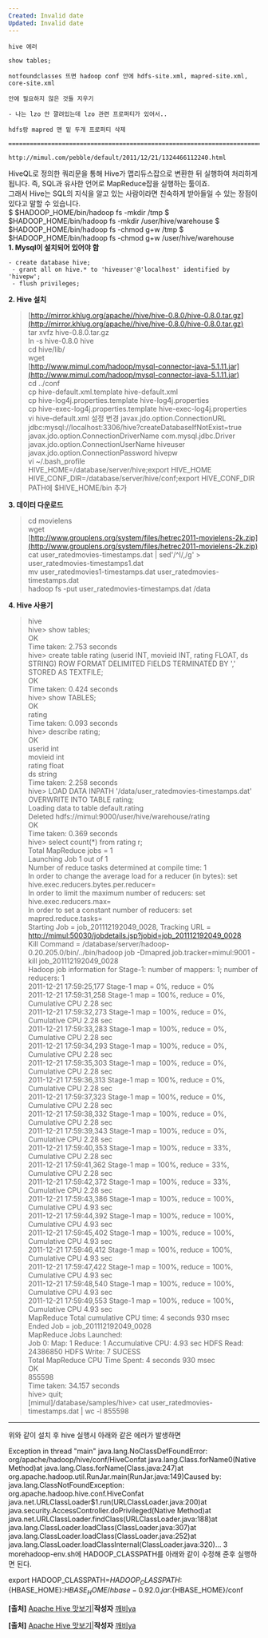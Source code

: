 ```yaml
---
Created: Invalid date
Updated: Invalid date
---
```

```Plain
hive 에러
```

```Plain
show tables;
```

```Plain
notfoundclasses 뜨면 hadoop conf 안에 hdfs-site.xml, mapred-site.xml, core-site.xml
```

```Plain
안에 필요하지 않은 것들 지우기
```

```Plain
- 나는 lzo 안 깔려있는데 lzo 관련 프로퍼티가 있어서..
```

```Plain
hdfs랑 mapred 맨 밑 두개 프로퍼티 삭제
```

```Plain
================================================================================
```

```Plain
http://mimul.com/pebble/default/2011/12/21/1324466112240.html
```

HiveQL로 정의한 쿼리문을 통해 Hive가 맵리듀스잡으로 변환한 뒤 실행하여 처리하게 됩니다. 즉, SQL과 유사한 언어로 MapReduce잡을 실행하는 툴이죠.  
그래서 Hive는 SQL의 지식을 알고 있는 사람이라면 친숙하게 받아들일 수 있는 장점이 있다고 말할 수 있습니다.   
$ $HADOOP_HOME/bin/hadoop fs -mkdir /tmp $ $HADOOP_HOME/bin/hadoop fs -mkdir /user/hive/warehouse $ $HADOOP_HOME/bin/hadoop fs -chmod g+w /tmp $ $HADOOP_HOME/bin/hadoop fs -chmod g+w /user/hive/warehouse  
**1. Mysql이 설치되어 있어야 함** 

```Plain
- create database hive;
 - grant all on hive.* to 'hiveuser'@'localhost' identified by 'hivepw';
 - flush privileges;
```

**2. Hive 설치**

> [http://mirror.khlug.org/apache//hive/hive-0.8.0/hive-0.8.0.tar.gz](http://mirror.khlug.org/apache//hive/hive-0.8.0/hive-0.8.0.tar.gz)  
> tar xvfz hive-0.8.0.tar.gz  
> ln -s hive-0.8.0 hive  
> cd hive/lib/  
> wget  
[http://www.mimul.com/hadoop/mysql-connector-java-5.1.11.jar](http://www.mimul.com/hadoop/mysql-connector-java-5.1.11.jar)  
> cd ../conf  
> cp hive-default.xml.template hive-default.xml  
> cp hive-log4j.properties.template hive-log4j.properties  
> cp hive-exec-log4j.properties.template hive-exec-log4j.properties  
> vi hive-default.xml 설정 변경 javax.jdo.option.ConnectionURL jdbc:mysql://localhost:3306/hive?createDatabaseIfNotExist=true javax.jdo.option.ConnectionDriverName com.mysql.jdbc.Driver javax.jdo.option.ConnectionUserName hiveuser javax.jdo.option.ConnectionPassword hivepw  
> vi ~/.bash_profile  
HIVE_HOME=/database/server/hive;export HIVE_HOME  
HIVE_CONF_DIR=/database/server/hive/conf;export HIVE_CONF_DIR  
PATH에 $HIVE_HOME/bin 추가  

**3. 데이터 다운로드**

> cd movielens  
> wget  
[http://www.grouplens.org/system/files/hetrec2011-movielens-2k.zip](http://www.grouplens.org/system/files/hetrec2011-movielens-2k.zip)  
> cat user_ratedmovies-timestamps.dat | sed'/^I/,/g' > user_ratedmovies-timestamps1.dat  
> mv user_ratedmovies1-timestamps.dat user_ratedmovies-timestamps.dat  
> hadoop fs -put user_ratedmovies-timestamps.dat /data  

**4. Hive 사용기**

> hive  
hive> show tables;  
OK  
Time taken: 2.753 seconds  
hive> create table rating (userid INT, movieid INT, rating FLOAT, ds STRING) ROW FORMAT DELIMITED FIELDS TERMINATED BY ',' STORED AS TEXTFILE;  
OK  
Time taken: 0.424 seconds  
hive> show TABLES;  
OK  
rating  
Time taken: 0.093 seconds  
hive> describe rating;  
OK  
userid int  
movieid int  
rating float  
ds string  
Time taken: 2.258 seconds  
hive> LOAD DATA INPATH '/data/user_ratedmovies-timestamps.dat' OVERWRITE INTO TABLE rating;  
Loading data to table default.rating  
Deleted hdfs://mimul:9000/user/hive/warehouse/rating  
OK  
Time taken: 0.369 seconds  
hive> select count(*) from rating r;  
Total MapReduce jobs = 1  
Launching Job 1 out of 1  
Number of reduce tasks determined at compile time: 1  
In order to change the average load for a reducer (in bytes): set hive.exec.reducers.bytes.per.reducer=<number>  
In order to limit the maximum number of reducers: set hive.exec.reducers.max=<number>  
In order to set a constant number of reducers: set mapred.reduce.tasks=<number>  
Starting Job = job_201112192049_0028, Tracking URL =  
[http://mimul:50030/jobdetails.jsp?jobid=job_201112192049_0028](http://mimul:50030/jobdetails.jsp?jobid=job_201112192049_0028)  
Kill Command = /database/server/hadoop-0.20.205.0/bin/../bin/hadoop job -Dmapred.job.tracker=mimul:9001 -kill job_201112192049_0028  
Hadoop job information for Stage-1: number of mappers: 1; number of reducers: 1  
2011-12-21 17:59:25,177 Stage-1 map = 0%, reduce = 0%  
2011-12-21 17:59:31,258 Stage-1 map = 100%, reduce = 0%, Cumulative CPU 2.28 sec  
2011-12-21 17:59:32,273 Stage-1 map = 100%, reduce = 0%, Cumulative CPU 2.28 sec  
2011-12-21 17:59:33,283 Stage-1 map = 100%, reduce = 0%, Cumulative CPU 2.28 sec  
2011-12-21 17:59:34,293 Stage-1 map = 100%, reduce = 0%, Cumulative CPU 2.28 sec  
2011-12-21 17:59:35,303 Stage-1 map = 100%, reduce = 0%, Cumulative CPU 2.28 sec  
2011-12-21 17:59:36,313 Stage-1 map = 100%, reduce = 0%, Cumulative CPU 2.28 sec  
2011-12-21 17:59:37,323 Stage-1 map = 100%, reduce = 0%, Cumulative CPU 2.28 sec  
2011-12-21 17:59:38,332 Stage-1 map = 100%, reduce = 0%, Cumulative CPU 2.28 sec  
2011-12-21 17:59:39,343 Stage-1 map = 100%, reduce = 0%, Cumulative CPU 2.28 sec  
2011-12-21 17:59:40,353 Stage-1 map = 100%, reduce = 33%, Cumulative CPU 2.28 sec  
2011-12-21 17:59:41,362 Stage-1 map = 100%, reduce = 33%, Cumulative CPU 2.28 sec  
2011-12-21 17:59:42,372 Stage-1 map = 100%, reduce = 33%, Cumulative CPU 2.28 sec  
2011-12-21 17:59:43,386 Stage-1 map = 100%, reduce = 100%, Cumulative CPU 4.93 sec  
2011-12-21 17:59:44,392 Stage-1 map = 100%, reduce = 100%, Cumulative CPU 4.93 sec  
2011-12-21 17:59:45,402 Stage-1 map = 100%, reduce = 100%, Cumulative CPU 4.93 sec  
2011-12-21 17:59:46,412 Stage-1 map = 100%, reduce = 100%, Cumulative CPU 4.93 sec  
2011-12-21 17:59:47,422 Stage-1 map = 100%, reduce = 100%, Cumulative CPU 4.93 sec  
2011-12-21 17:59:48,540 Stage-1 map = 100%, reduce = 100%, Cumulative CPU 4.93 sec  
2011-12-21 17:59:49,553 Stage-1 map = 100%, reduce = 100%, Cumulative CPU 4.93 sec  
MapReduce Total cumulative CPU time: 4 seconds 930 msec  
Ended Job = job_201112192049_0028  
MapReduce Jobs Launched:  
Job 0: Map: 1 Reduce: 1 Accumulative CPU: 4.93 sec HDFS Read: 24386850 HDFS Write: 7 SUCESS  
Total MapReduce CPU Time Spent: 4 seconds 930 msec  
OK  
855598  
Time taken: 34.157 seconds  
hive> quit;  
[mimul]/database/samples/hive> cat user_ratedmovies-timestamps.dat | wc -l 855598</number></number></number>  
  
-------------------------------------------------------------------------------------------  
  
위와 같이 설치 후 hive 실행시 아래와 같은 에러가 발생하면  
  
Exception in thread "main" java.lang.NoClassDefFoundError: org/apache/hadoop/hive/conf/HiveConfat java.lang.Class.forName0(Native Method)at java.lang.Class.forName(Class.java:247)at org.apache.hadoop.util.RunJar.main(RunJar.java:149)Caused by: java.lang.ClassNotFoundException: org.apache.hadoop.hive.conf.HiveConfat java.net.URLClassLoader$1.run(URLClassLoader.java:200)at java.security.AccessController.doPrivileged(Native Method)at java.net.URLClassLoader.findClass(URLClassLoader.java:188)at java.lang.ClassLoader.loadClass(ClassLoader.java:307)at java.lang.ClassLoader.loadClass(ClassLoader.java:252)at java.lang.ClassLoader.loadClassInternal(ClassLoader.java:320)... 3 morehadoop-env.sh에 HADOOP_CLASSPATH를 아래와 같이 수정해 준후 실행하면 된다.  
  
export HADOOP_CLASSPATH=${HADOOP_CLASSPATH}:${HBASE_HOME}:${HBASE_HOME}/hbase-0.92.0.jar:${HBASE_HOME}/conf

**[출처]** [Apache Hive 맛보기](http://blog.naver.com/ggaibi1004/10133063844)|**작성자** [깨비ya](http://blog.naver.com/ggaibi1004)

**[출처]** [Apache Hive 맛보기](http://blog.naver.com/ggaibi1004/10133063844)|**작성자** [깨비ya](http://blog.naver.com/ggaibi1004)